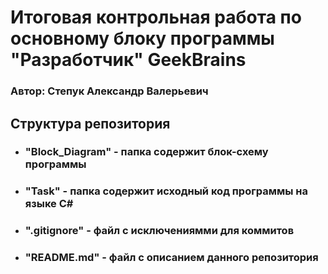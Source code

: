 # Итоговая контрольная работа по основному блоку программы "Разработчик" GeekBrains

### **Автор:** Степук Александр Валерьевич

## Структура репозитория
* ### **"Block_Diagram"** - папка содержит блок-схему программы
* ### **"Task"** - папка содержит исходный код программы на языке C#
* ### **".gitignore"** - файл с исключениямми для коммитов
* ### **"README.md"** - файл с описанием данного репозитория
